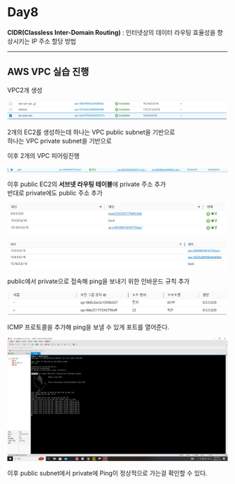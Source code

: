 # Day8

**CIDR(Classless Inter-Domain Routing)** : 인터넷상의 데이터 라우팅 효율성을 향상시키는 IP 주소 할당 방법 

---

## AWS VPC 실습 진행

VPC2개 생성

![사진](../images/VPC생성.png)

2개의 EC2를 생성하는데 하나는 VPC public subnet을 기반으로<br>
하나는 VPC private subnet을 기반으로

이후 2개의 VPC 피어링진행

![사진](../images/피어링.png)

이후 public EC2의 **서브넷 라우팅 테이블**에 private 주소 추가<br>
반대로 private에도 public 주소 추가

![사진](../images/서브넷라우팅테이블1.png)

![사진](../images/서브넷라우팅테이블2.png)

public에서 private으로 접속해 ping을 보내기 위한 인바운드 규칙 추가

![사진](../images/인바운드규칙.png)

ICMP 프로토콜을 추가해 ping을 보낼 수 있게 포트를 열어준다.

![사진](../images/ping.png)

이후 public subnet에서 private에 Ping이 정상적으로 가는걸 확인할 수 있다.
